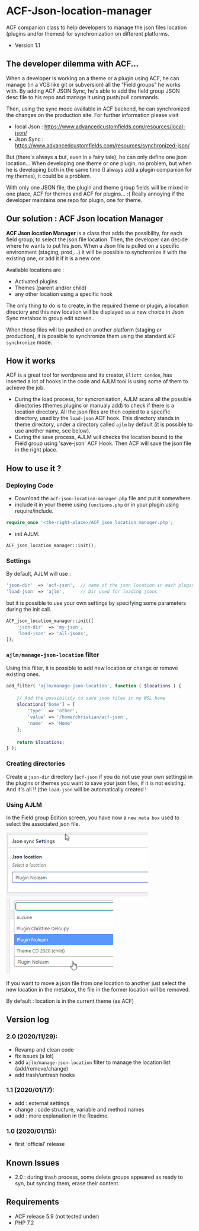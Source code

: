 # ACF-Json-location-manager
ACF companion class to help developers to manage the json files location (plugins and/or themes) for synchronization 
on different platforms.

- Version 1.1

## The developer dilemma with ACF...

When a developer is working on a theme or a plugin using ACF, he can manage (in a VCS like git or subversion) all the 
"Field groups" he works with. By adding ACF JSON Sync, he's able to add the field group JSON desc file to his repo 
and manage it using push/pull commands.

Then, using the sync mode available in ACF backend, he can synchronized the changes on the production site.
For further information please visit
- local Json : https://www.advancedcustomfields.com/resources/local-json/
- Json Sync : https://www.advancedcustomfields.com/resources/synchronized-json/

But (there's always a but, even in a fairy tale), he can only define one json location... When developing one theme 
or one plugin, no problem, but when he is developing both in the same time (I always add a plugin companion for my 
themes), it could be a problem.

With only one JSON file, the plugin and theme group fields will be mixed in one place, ACF for themes and ACF for 
plugins... :( Really annoying if the developer maintains one repo for plugin, one for theme.

## Our solution : ACF Json location Manager

**ACF Json location Manager** is a class that adds the possibility, for each field group, to select the json file
 location. Then, the developer can decide where he wants to put his json. When a Json file is pulled on a specific 
 environment (staging, prod,...) it will be possible to synchronize it with the existing one, or add it if it is
 a new one.

Available locations are :
- Activated plugins
- Themes (parent and/or child)
- any other location using a specific hook

The only thing to do is to create, in the required theme or plugin, a location directory and this new location will
 be displayed as a new choice in Json Sync metabox in group edit screen..

When those files will be pushed on another platform (staging or production), it is  possible to synchronize them 
using the standard `ACF synchronize` mode.

## How it works 
ACF is a great tool for wordpress and its creator, `Eliott Condon`, has inserted a lot of hooks in the code and 
AJLM tool is using some of them to achieve the job.

- During the load process, for syncronisation, AJLM scans all the possible directories (themes,plugins or manualy add) to check
 if there is a location directory. All the json files are then copied to a specific directory, used by the
  `load-json` ACF hook. This directory stands in theme directory, under a directory called  `ajlm` by default 
  (it is possible to use another name, see below).
- During the save process, AJLM will checks the location bound to the Field group using 'save-json' ACF Hook. 
Then ACF will save the json file in the right place.

## How to use it ?

### Deploying Code

- Download the `acf-json-location-manager.php` file and put it somewhere.
- include it in your theme using `functions.php` or in your plugin using require/include.
``` PHP
require_once '<the-right-place>/ACF_json_location_manager.php';

```
- init AJLM.
```PHP
ACF_json_location_manager::init();
```
### Settings

By default, AJLM will use :
```PHP
'json-dir'  => 'acf-json',  // name of the json location in each plugin/theme
'load-json' => 'ajlm',      // Dir used for loading jsons
```
but it is possible to use your own settings by specifying some parameters during the init call.
```PHP
ACF_json_location_manager::init([
    'json-dir'  => 'my-json', 
    'load-json' => 'all-jsons',
]);
```

### `ajlm/manage-json-location` filter

Using this filter, it is possible to add new location or change or remove existing ones.
```PHP
add_filter( 'ajlm/manage-json-location', function ( $locations ) {
	
	// Add the possibility to save json files in my WSL home
	$locations['home'] = [
		'type'  => 'other',
		'value' => '/home/christian/acf-json',
		'name'  => 'Home'
	];

	return $locations;
} );
```

### Creating directories
Create a `json-dir` directory (`acf-json` if you do not use your own settings) in the plugins or themes you want 
to save your json files, if it is not existing. And it's all !! (the `load-json` will be automatically created !


### Using AJLM

In the Field group Edition screen, you have now a `new meta box` used to select the associated json file.

![Meta Box 1](./docs/meta-1.png) ![Meta Box 2](./docs/meta-2.png)

If you want to move a json file from one location to another just select the new location in the metabox,
the file in the former location will be removed. 

By default : location is in the current theme (as ACF)

## Version log

### 2.0  (2020/11/29):
- Revamp and clean code
- fix issues (a lot)
- add `ajlm/manage-json-location` filter to manage the location list (add/remove/change)
- add trash/untrash hooks

### 1.1  (2020/01/17): 
- add : external settings
- change : code structure, variable and method names
- add : more explanation in the Readme.
              
### 1.0  (2020/01/15): 
- first 'official' release 

## Known Issues
- 2.0 : during trash process, some delete groups appeared as ready to syn, but syncing them, erase their content.

## Requirements
- ACF release 5.9 (not tested under)
- PHP 7.2
